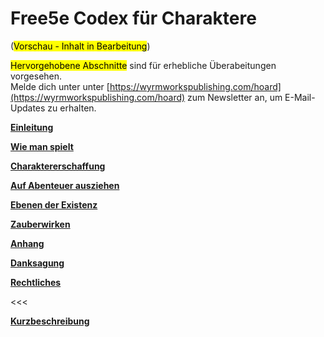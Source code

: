 # Free5e Codex für Charaktere
(<mark>Vorschau - Inhalt in Bearbeitung</mark>)

<mark>Hervorgehobene Abschnitte</mark> sind für erhebliche Überabeitungen vorgesehen.
\
Melde dich unter unter [https://wyrmworkspublishing.com/hoard](https://wyrmworkspublishing.com/hoard) zum Newsletter an, um E-Mail-Updates zu erhalten. 

[**Einleitung**](./01_Einleitung/Einleitung.md)

[**Wie man spielt**](./02_Wie_man_spielt/Wie_man_spielt.md)

[**Charaktererschaffung**](./03_Charaktererschaffung/Charaktererschaffung.md)

[**Auf Abenteuer ausziehen**](./04_Auf_Abenteuer_ausziehen/Auf_Abenteuer_ausziehen.md)

[**Ebenen der Existenz**](./05_Ebenen_der_Existenz/Ebenen_der_Existenz.md)

[**Zauberwirken**](./06_Zauberwirken/Zauberwirken.md)

[**Anhang**](./A_Anhang/Anhang.md)

[**Danksagung**](./Danksagung/Danksagung.md)

[**Rechtliches**](./Rechtliches.md)

<<<

[**Kurzbeschreibung**](./Blurb.md) 
